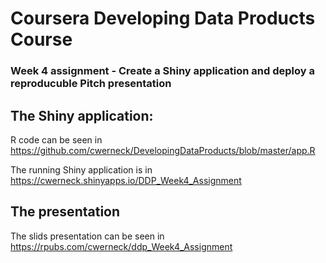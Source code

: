 # Coursera Developing Data Products Course
### Week 4 assignment - Create a Shiny application and deploy a reproducuble Pitch presentation  

## The Shiny application:

R code can be seen in https://github.com/cwerneck/DevelopingDataProducts/blob/master/app.R  

The running Shiny application is in https://cwerneck.shinyapps.io/DDP_Week4_Assignment  

## The presentation

The slids presentation can be seen in https://rpubs.com/cwerneck/ddp_Week4_Assignment
